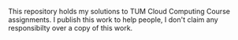 This repository holds my solutions to TUM Cloud Computing Course assignments.
I publish this work to help people, I don't claim any responsibilty over a copy of this work. 
